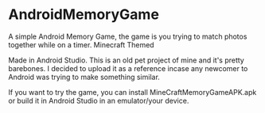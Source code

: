 # AndroidMemoryGame
A simple Android Memory Game, the game is you trying to match photos together while on a timer. Minecraft Themed

Made in Android Studio.
This is an old pet project of mine and it's pretty barebones. I decided to upload it as a reference incase any newcomer to Android was trying to make something similar. 

If you want to try the game, you can install MineCraftMemoryGameAPK.apk or build it in Android Studio in an emulator/your device.

